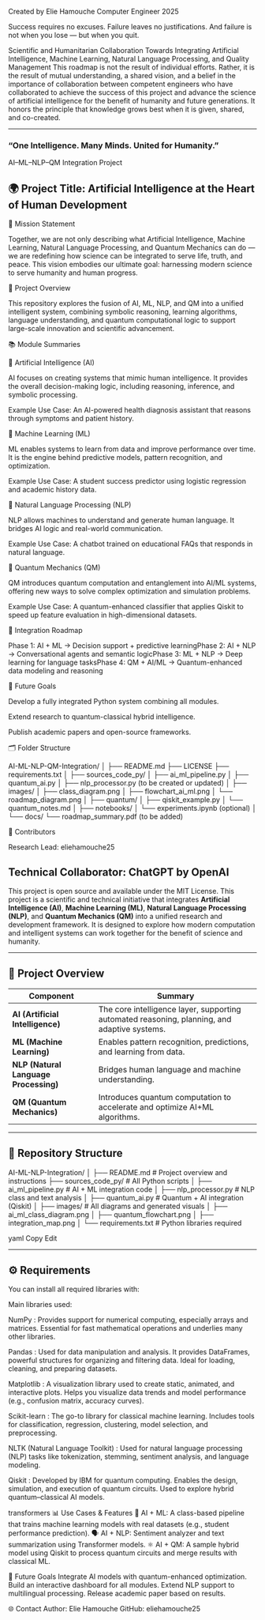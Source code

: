 Created by Elie Hamouche
Computer Engineer
2025



Success requires no excuses.
Failure leaves no justifications.
And failure is not when you lose —
but when you quit. 
 
Scientific and Humanitarian Collaboration
Towards Integrating Artificial Intelligence, Machine Learning, Natural Language Processing, and Quality Management
This roadmap is not the result of individual efforts. Rather, it is the result of mutual understanding, a shared vision, and a belief in the importance of collaboration between competent engineers who have collaborated to achieve the success of this project and advance the science of artificial intelligence for the benefit of humanity and future generations.
It honors the principle that knowledge grows best when it is given, shared, and co-created.


------------------------------------------------------------------------------------------
### “One Intelligence. Many Minds. United for Humanity.”  

AI–ML–NLP–QM Integration Project

🌍 Project Title: Artificial Intelligence at the Heart of Human Development
------------------------------------------------------------------------------------------
📘 Mission Statement

Together, we are not only describing what Artificial Intelligence, Machine Learning, Natural Language Processing, and Quantum Mechanics can do — we are redefining how science can be integrated to serve life, truth, and peace. This vision embodies our ultimate goal: harnessing modern science to serve humanity and human progress.

📌 Project Overview

This repository explores the fusion of AI, ML, NLP, and QM into a unified intelligent system, combining symbolic reasoning, learning algorithms, language understanding, and quantum computational logic to support large-scale innovation and scientific advancement.

📚 Module Summaries

🔹 Artificial Intelligence (AI)

AI focuses on creating systems that mimic human intelligence. It provides the overall decision-making logic, including reasoning, inference, and symbolic processing.

Example Use Case: An AI-powered health diagnosis assistant that reasons through symptoms and patient history.

🔹 Machine Learning (ML)

ML enables systems to learn from data and improve performance over time. It is the engine behind predictive models, pattern recognition, and optimization.

Example Use Case: A student success predictor using logistic regression and academic history data.

🔹 Natural Language Processing (NLP)

NLP allows machines to understand and generate human language. It bridges AI logic and real-world communication.

Example Use Case: A chatbot trained on educational FAQs that responds in natural language.

🔹 Quantum Mechanics (QM)

QM introduces quantum computation and entanglement into AI/ML systems, offering new ways to solve complex optimization and simulation problems.

Example Use Case: A quantum-enhanced classifier that applies Qiskit to speed up feature evaluation in high-dimensional datasets.

🔗 Integration Roadmap

Phase 1: AI + ML → Decision support + predictive learningPhase 2: AI + NLP → Conversational agents and semantic logicPhase 3: ML + NLP → Deep learning for language tasksPhase 4: QM + AI/ML → Quantum-enhanced data modeling and reasoning


🔬 Future Goals

Develop a fully integrated Python system combining all modules.

Extend research to quantum-classical hybrid intelligence.

Publish academic papers and open-source frameworks.

🗂️ Folder Structure

AI-ML-NLP-QM-Integration/
│
├── README.md
├── LICENSE
├── requirements.txt
│
├── sources_code_py/
│   ├── ai_ml_pipeline.py
│   ├── quantum_ai.py
│   ├── nlp_processor.py (to be created or updated)
│
├── images/
│   ├── class_diagram.png
│   ├── flowchart_ai_ml.png
│   └── roadmap_diagram.png
│
├── quantum/
│   ├── qiskit_example.py
│   └── quantum_notes.md
│
├── notebooks/
│   └── experiments.ipynb (optional)
│
└── docs/
    └── roadmap_summary.pdf (to be added)


🤝 Contributors

Research Lead: eliehamouche25

Technical Collaborator: ChatGPT by OpenAI
------------------------------------------------------------------------------------------

This project is open source and available under the MIT License.
This project is a scientific and technical initiative that integrates **Artificial Intelligence (AI)**, **Machine Learning (ML)**, **Natural Language Processing (NLP)**, and **Quantum Mechanics (QM)** into a unified research and development framework. It is designed to explore how modern computation and intelligent systems can work together for the benefit of science and humanity.

---------------------------------------------------------------------------------------------
## 📌 Project Overview

| Component | Summary |
|----------|---------|
| **AI (Artificial Intelligence)** | The core intelligence layer, supporting automated reasoning, planning, and adaptive systems. |
| **ML (Machine Learning)** | Enables pattern recognition, predictions, and learning from data. |
| **NLP (Natural Language Processing)** | Bridges human language and machine understanding. |
| **QM (Quantum Mechanics)** | Introduces quantum computation to accelerate and optimize AI+ML algorithms. |

---

## 📁 Repository Structure

AI-ML-NLP-Integration/
│
├── README.md # Project overview and instructions
├── sources_code_py/ # All Python scripts
│ ├── ai_ml_pipeline.py # AI + ML integration code
│ ├── nlp_processor.py # NLP class and text analysis
│ ├── quantum_ai.py # Quantum + AI integration (Qiskit)
│
├── images/ # All diagrams and generated visuals
│ ├── ai_ml_class_diagram.png
│ ├── quantum_flowchart.png
│ ├── integration_map.png
│
└── requirements.txt # Python libraries required

yaml
Copy
Edit

---

## ⚙️ Requirements

You can install all required libraries with:

Main libraries used:

NumPy :  Provides support for numerical computing, especially arrays and matrices. Essential for fast mathematical operations and underlies many other libraries.

Pandas :  Used for data manipulation and analysis. It provides DataFrames, powerful structures for organizing and filtering data. Ideal for loading, cleaning, and preparing datasets.

Matplotlib : A visualization library used to create static, animated, and interactive plots. Helps you visualize data trends and model performance (e.g., confusion matrix, accuracy curves).

Scikit-learn : The go-to library for classical machine learning. Includes tools for classification, regression, clustering, model selection, and preprocessing.

NLTK (Natural Language Toolkit)	: Used for natural language processing (NLP) tasks like tokenization, stemming, sentiment analysis, and language modeling.

Qiskit : Developed by IBM for quantum computing. Enables the design, simulation, and execution of quantum circuits. Used to explore hybrid quantum–classical AI models.

transformers
📊 Use Cases & Features
🧠 AI + ML: A class-based pipeline that trains machine learning models with real datasets (e.g., student performance prediction).
🗣️ AI + NLP: Sentiment analyzer and text summarization using Transformer models.
⚛️ AI + QM: A sample hybrid model using Qiskit to process quantum circuits and merge results with classical ML.
 

🚀 Future Goals
Integrate AI models with quantum-enhanced optimization.
Build an interactive dashboard for all modules.
Extend NLP support to multilingual processing.
Release academic paper based on results.

🌐 Contact
Author: Elie Hamouche
GitHub: eliehamouche25

